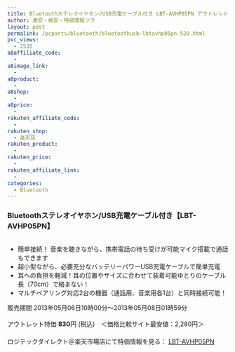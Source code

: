 ```yaml
---
title: Bluetoothステレオイヤホン/USB充電ケーブル付き LBT-AVHP05PN アウトレット特価520円！
author: 激安・格安・特価情報ツウ
layout: post
permalink: /pcparts/bluetooth/bluetoothusb-lbtavhp05pn-520.html
pvc_views:
  - 2535
a8affiliate_code:
  - 
a8image_link:
  - 
a8product:
  - 
a8shop:
  - 
a8price:
  - 
rakuten_affiliate_code:
  - 
rakuten_shop:
  - 楽天店
rakuten_product:
  - 
rakuten_price:
  - 
rakuten_affiliate_link:
  - 
categories:
  - Bluetooth
---
```

### Bluetoothステレオイヤホン/USB充電ケーブル付き【LBT-AVHP05PN】

<div class="img-bg2 img_L">
  <a href="http://hb.afl.rakuten.co.jp/hgc/036be60e.f56749c0.03ae1481.d73d1064/?pc=http%3a%2f%2fitem.rakuten.co.jp%2flogitec%2flbt-avhp05pn-sale%2f%3fscid%3daf_link_img&m=http%3a%2f%2fm.rakuten.co.jp%2flogitec%2fi%2f10007066%2f" target="_blank"><img src="http://hbb.afl.rakuten.co.jp/hgb/?pc=http%3a%2f%2fthumbnail.image.rakuten.co.jp%2f%400_mall%2flogitec%2fcabinet%2fimg58654723.jpg%3f_ex%3d128x128&m=http%3a%2f%2fthumbnail.image.rakuten.co.jp%2f%400_mall%2flogitec%2fcabinet%2fimg58654723.jpg" border="0" title="" alt="" /></a>
</div>

<!--more-->

  * 簡単接続！ 音楽を聴きながら、携帯電話の待ち受けが可能マイク搭載で通話もできます
  * 超小型ながら、必要充分なバッテリーパワーUSB充電ケーブルで簡単充電
  * 耳への負担を軽減！耳の位置やサイズに合わせて装着可能ゆとりのケーブル長（70cm）で絡まない！
  * マルチペアリング対応2台の機器（通話用、音楽用各1台）と同時接続可能！

販売期間 2013年05月06日10時00分～2013年05月08日01時59分  
<br clear="all" />アウトレット特価 <span class="tokka-price"><strong>830</strong></span>円 (税込)　＜価格比較サイト最安値：2,280円＞  
　　  
ロジテックダイレクト＠楽天市場店にて特価情報を見る： <a href="http://hb.afl.rakuten.co.jp/hgc/036be60e.f56749c0.03ae1481.d73d1064/?pc=http%3a%2f%2fitem.rakuten.co.jp%2flogitec%2flbt-avhp05pn-sale%2f%3fscid%3daf_link_img&m=http%3a%2f%2fm.rakuten.co.jp%2flogitec%2fi%2f10007066%2f" target="_blank"><span class="fs150p">LBT-AVHP05PN</span></a>